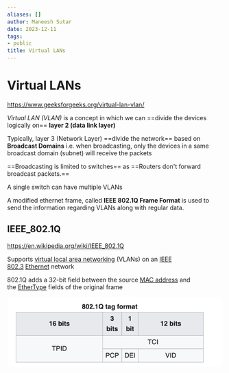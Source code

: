 ```yaml
---
aliases: []
author: Maneesh Sutar
date: 2023-12-11
tags:
- public
title: Virtual LANs
---
```


# Virtual LANs

<https://www.geeksforgeeks.org/virtual-lan-vlan/>

*Virtual LAN (VLAN)* is a concept in which we can ==divide the devices logically on== **layer 2 (data link layer)**

Typically, layer 3 (Network Layer) ==divide the network== based on **Broadcast Domains** i.e. when broadcasting, only the devices in a same broadcast domain (subnet) will receive the packets

==Broadcasting is limited to switches== as ==Routers don't forward broadcast packets.==

A single switch can have multiple VLANs

A modified ethernet frame, called **IEEE 802.1Q Frame Format** is used to send the information regarding VLANs along with regular data.

## IEEE_802.1Q

<https://en.wikipedia.org/wiki/IEEE_802.1Q>

Supports [virtual local area networking](https://en.wikipedia.org/wiki/Virtual_local_area_network "Virtual local area network") (VLANs) on an [IEEE 802.3](https://en.wikipedia.org/wiki/IEEE_802.3 "IEEE 802.3") [Ethernet](https://en.wikipedia.org/wiki/Ethernet "Ethernet") network

802.1Q adds a 32-bit field between the source [MAC address](https://en.wikipedia.org/wiki/MAC_address "MAC address") and the [EtherType](https://en.wikipedia.org/wiki/EtherType "EtherType") fields of the original frame

![](Artifacts/802.1Q_tag_format.png)
